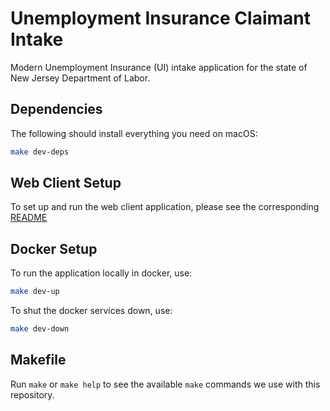 # Unemployment Insurance Claimant Intake

Modern Unemployment Insurance (UI) intake application for the state of New Jersey Department of Labor.

## Dependencies

The following should install everything you need on macOS:

```sh
make dev-deps
```

## Web Client Setup

To set up and run the web client application, please see the corresponding [README](./client/README.md)

## Docker Setup

To run the application locally in docker, use:

```sh
make dev-up
```

To shut the docker services down, use:

```sh
make dev-down
```

## Makefile

Run `make` or `make help` to see the available `make` commands we use with this
repository.

